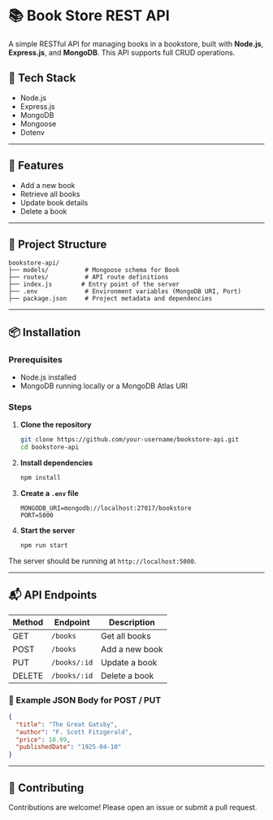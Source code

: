 # 📚 Book Store REST API

A simple RESTful API for managing books in a bookstore, built with **Node.js**, **Express.js**, and **MongoDB**. This API supports full CRUD operations.

## 🔧 Tech Stack

* Node.js
* Express.js
* MongoDB
* Mongoose
* Dotenv

---

## 🚀 Features

* Add a new book
* Retrieve all books
* Update book details
* Delete a book

---

## 📁 Project Structure

```
bookstore-api/
├── models/          # Mongoose schema for Book
├── routes/          # API route definitions
├── index.js        # Entry point of the server
├── .env             # Environment variables (MongoDB URI, Port)
├── package.json     # Project metadata and dependencies
```

---

## 📦 Installation

### Prerequisites

* Node.js installed
* MongoDB running locally or a MongoDB Atlas URI

### Steps

1. **Clone the repository**

   ```bash
   git clone https://github.com/your-username/bookstore-api.git
   cd bookstore-api
   ```

2. **Install dependencies**

   ```bash
   npm install
   ```

3. **Create a `.env` file**

   ```env
   MONGODB_URI=mongodb://localhost:27017/bookstore
   PORT=5000
   ```

4. **Start the server**

   ```bash
   npm run start
   ```

The server should be running at `http://localhost:5000`.

---

## 📬 API Endpoints

| Method | Endpoint     | Description    |
| ------ | ------------ | -------------- |
| GET    | `/books`     | Get all books  |
| POST   | `/books`     | Add a new book |
| PUT    | `/books/:id` | Update a book  |
| DELETE | `/books/:id` | Delete a book  |

### 📘 Example JSON Body for POST / PUT

```json
{
  "title": "The Great Gatsby",
  "author": "F. Scott Fitzgerald",
  "price": 10.99,
  "publishedDate": "1925-04-10"
}
```

---

## 🤝 Contributing

Contributions are welcome! Please open an issue or submit a pull request.
